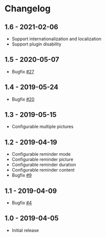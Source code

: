 # Changelog

## 1.6 - 2021-02-06

- Support internationalization and localization
- Support plugin disability

## 1.5 - 2020-05-07

- Bugfix [#27](https://github.com/fantasticmao/ycy-intellij-plugin/issues/27)

## 1.4 - 2019-05-24

- Bugfix [#20](https://github.com/fantasticmao/ycy-intellij-plugin/pull/20)

## 1.3 - 2019-05-15

- Configurable multiple pictures

## 1.2 - 2019-04-19

- Configurable reminder mode
- Configurable reminder picture
- Configurable reminder duration
- Configurable reminder content
- Bugfix [#9](https://github.com/fantasticmao/ycy-intellij-plugin/issues/9)

## 1.1 - 2019-04-09

- Bugfix [#4](https://github.com/fantasticmao/ycy-intellij-plugin/issues/4)

## 1.0 - 2019-04-05

- Initial release
